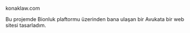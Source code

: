 konaklaw.com

 Bu projemde Bionluk plaftormu üzerinden bana ulaşan bir Avukata bir web sitesi tasarladım.